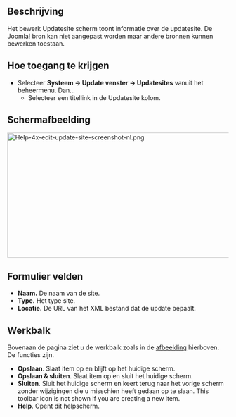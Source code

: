 <!-- Filename: Help4.x:Edit_Update_Site / Display title: Update site -->

## Beschrijving

Het bewerk Updatesite scherm toont informatie over de updatesite. De
Joomla! bron kan niet aangepast worden maar andere bronnen kunnen
bewerken toestaan.

## Hoe toegang te krijgen

- Selecteer **Systeem **→** Update venster **→** Updatesites** vanuit
  het beheermenu. Dan...
  - Selecteer een titellink in de Updatesite kolom.

## Schermafbeelding

<img
src="https://docs.joomla.org/images/thumb/5/5a/Help-4x-edit-update-site-screenshot-nl.png/800px-Help-4x-edit-update-site-screenshot-nl.png"
decoding="async"
srcset="https://docs.joomla.org/images/5/5a/Help-4x-edit-update-site-screenshot-nl.png 1.5x"
data-file-width="880" data-file-height="312" width="800" height="284"
alt="Help-4x-edit-update-site-screenshot-nl.png" />

## Formulier velden

- **Naam.** De naam van de site.
- **Type.** Het type site.
- **Locatie.** De URL van het XML bestand dat de update bepaalt.

## Werkbalk

Bovenaan de pagina ziet u de werkbalk zoals in de
[afbeelding](#Schermafbeelding) hierboven. De functies zijn.

- **Opslaan**. Slaat item op en blijft op het huidige scherm.
- **Opslaan & sluiten**. Slaat item op en sluit het huidige scherm.
- **Sluiten**. Sluit het huidige scherm en keert terug naar het vorige
  scherm zonder wijzigingen die u misschien heeft gedaan op te slaan.
  This toolbar icon is not shown if you are creating a new item.
- **Help**. Opent dit helpscherm.
